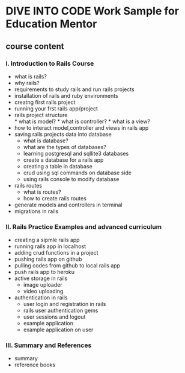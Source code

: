 
# DIVE INTO CODE Work Sample for Education Mentor
## course content
### I. Introduction to Rails Course
  * what is rails?
  *  why rails? 
  *  requirements to study rails and run rails projects
  *  installation of rails and ruby environments
  *  creatng first rails project
  *  running your frst rails app/project
  *  rails project structure  
    * what is model?
    * what is controller?
    * what is a view?
  * how to interact model,controller and views in rails app
  * saving rails projects data into database
    * what is database?
    * what are the types of databases?
    * learning postgresql and sqllite3 databases
    * create a database for a rails app
    * creating a table in database
    * crud using sql commands on database side
    * using rails console to modify database
  * rails routes
    * what is routes?
    * how to create rails routes
  * generate models and controllers in terminal
  * migrations in rails
### II. Rails Practice Examples and advanced curriculum
  * creating a sipmle rails app
  * running rails app in localhost
  * adding crud functions in a project
  * pushing rails app on github
  * pulling codes from github to local rails app
  * push rails app to heroku
  * active storage in rails
    * image uploader
    * video uploading
  * authentication in rails
    * user login and registration in rails
    * rails user authentication gems
    * user sessions and logout
    * example application
    * example application on user
### III. Summary and References
  * summary
  * reference books

